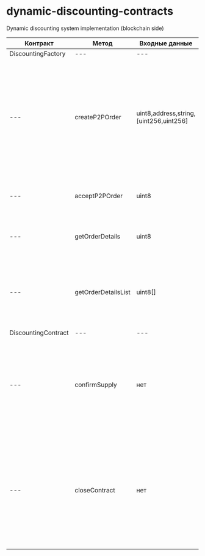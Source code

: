 # dynamic-discounting-contracts
Dynamic discounting system implementation (blockchain side)


| Контракт | Метод | Входные данные | Описание |
| --- | --- | --- | --- |
| DiscountingFactory | --- | --- | --- |
| --- | createP2POrder | uint8,address,string,[uint256,uint256]| Создаёт p2p заявку на контракт, семантика параметров: <сторона BUY=0, SELL=0>,<тот, к кому обращена заявка>, <описание предмета договора>, [<сумма к оплате>, <сумма скидки>]|
| --- | acceptP2POrder | uint8 | Подтвердить чужую заявку, обращенную к себе. Аргумент - id p2p-заявки |
| --- | getOrderDetails | uint8 | Получить детальную информацию по заявке. Аргумент - id p2p-заявки |
| --- | getOrderDetailsList | uint8[] | Получить детальную информацию по заявкам. Аргумент - массив идентификаторов соответствующих p2p-заявок |
| DiscountingContract | --- | --- | --- |
| --- | confirmSupply | нет | Подтвердить факт поставки поставщиком, доступно только покупаелю. Также метод проверяет, была ли совершена предоплата, дабы в случае чего закрыть контракт сразу |
| --- | closeContract | нет | Закрыть контракт, инициировав проверку баланса контракта и распределение средств. Контракт закрывается при соблюдении всех условий. Инициатором может быть любое лицо|